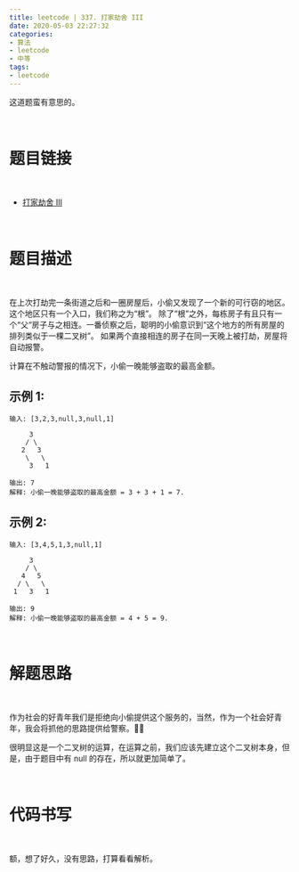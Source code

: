 ```yaml
---
title: leetcode | 337. 打家劫舍 III
date: 2020-05-03 22:27:32
categories:
- 算法
- leetcode
- 中等
tags:
- leetcode
---
```

这道题蛮有意思的。

<!-- more -->

<br/>

# 题目链接

<br/>

- [打家劫舍 III](https://leetcode-cn.com/problems/house-robber-iii/)

<br/>

# 题目描述

<br/>

在上次打劫完一条街道之后和一圈房屋后，小偷又发现了一个新的可行窃的地区。这个地区只有一个入口，我们称之为“根”。 除了“根”之外，每栋房子有且只有一个“父“房子与之相连。一番侦察之后，聪明的小偷意识到“这个地方的所有房屋的排列类似于一棵二叉树”。 如果两个直接相连的房子在同一天晚上被打劫，房屋将自动报警。

计算在不触动警报的情况下，小偷一晚能够盗取的最高金额。

## 示例 1:

	输入: [3,2,3,null,3,null,1]

	     3
	    / \
	   2   3
	    \   \ 
	     3   1

	输出: 7 
	解释: 小偷一晚能够盗取的最高金额 = 3 + 3 + 1 = 7.

## 示例 2:

	输入: [3,4,5,1,3,null,1]

	     3
	    / \
	   4   5
	  / \   \ 
	 1   3   1

	输出: 9
	解释: 小偷一晚能够盗取的最高金额 = 4 + 5 = 9.

<br/>

# 解题思路

<br/>

作为社会的好青年我们是拒绝向小偷提供这个服务的，当然，作为一个社会好青年，我会将抓他的思路提供给警察。👮‍♀️

很明显这是一个二叉树的运算，在运算之前，我们应该先建立这个二叉树本身，但是，由于题目中有 null 的存在，所以就更加简单了。

<br/>

# 代码书写

<br/>

额，想了好久，没有思路，打算看看解析。

